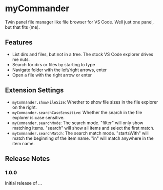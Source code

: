 # myCommander

Twin panel file manager like file browser for VS Code. Well just one panel, but that fits (me).

## Features

* List dirs and files, but not in a tree. The stock VS Code explorer drives me nuts.
* Search for dirs or files by starting to type
* Navigate folder with the left/right arrows, enter
* Open a file with the right arrow or enter

## Extension Settings

* `myCommander.showFileSize`: Whether to show file sizes in the file explorer on the right.
* `myCommander.searchCaseSensitive`: Whether the search in the file explorer is case sensitive.
* `myCommander.searchMode`: The search mode. "filter" will only show matching items. "search" will show all items and select the first match.
* `myCommander.searchMatch`: The search match mode. "startsWith" will match the beginning of the item name. "in" will match anywhere in the item name.

## Release Notes

### 1.0.0

Initial release of ...
